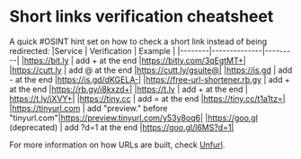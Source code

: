 # Short links verification cheatsheet

A quick #OSINT hint set on how to check a short link instead of being redirected:
|Service | Verification | Example |
|--------|--------------|---------|
|https://bit.ly  | add + at the end |https://bitly.com/3qEgtMT+|
|https://cutt.ly | add @ at the end |https://cutt.ly/gsuite@|
|https://is.gd | add - at the end |https://is.gd/dKGELA-|
|https://free-url-shortener.rb.gy | add + at the end |https://rb.gy/i8kxzd+|
|https://t.ly | add + at the end | https://t.ly/iXVY+|
|https://tiny.cc | add = at the end |https://tiny.cc/t1a1tz=|
|https://tinyurl.com | add "preview." before "tinyurl.com"|https://preview.tinyurl.com/y53y8oq6|
|https://goo.gl (deprecated) | add ?d=1 at the end |https://goo.gl/l6MS?d=1|

For more information on how URLs are built, check [Unfurl](https://dfir.blog/unfurl).
